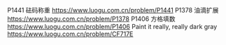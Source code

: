 P1441 砝码称重
https://www.luogu.com.cn/problem/P1441
P1378 油滴扩展
https://www.luogu.com.cn/problem/P1378
P1406 方格填数
https://www.luogu.com.cn/problem/P1406
Paint it really, really dark gray
https://www.luogu.com.cn/problem/CF717E

